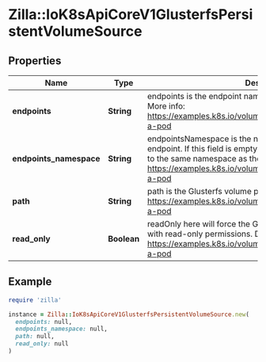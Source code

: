 # Zilla::IoK8sApiCoreV1GlusterfsPersistentVolumeSource

## Properties

| Name | Type | Description | Notes |
| ---- | ---- | ----------- | ----- |
| **endpoints** | **String** | endpoints is the endpoint name that details Glusterfs topology. More info: https://examples.k8s.io/volumes/glusterfs/README.md#create-a-pod |  |
| **endpoints_namespace** | **String** | endpointsNamespace is the namespace that contains Glusterfs endpoint. If this field is empty, the EndpointNamespace defaults to the same namespace as the bound PVC. More info: https://examples.k8s.io/volumes/glusterfs/README.md#create-a-pod | [optional] |
| **path** | **String** | path is the Glusterfs volume path. More info: https://examples.k8s.io/volumes/glusterfs/README.md#create-a-pod |  |
| **read_only** | **Boolean** | readOnly here will force the Glusterfs volume to be mounted with read-only permissions. Defaults to false. More info: https://examples.k8s.io/volumes/glusterfs/README.md#create-a-pod | [optional] |

## Example

```ruby
require 'zilla'

instance = Zilla::IoK8sApiCoreV1GlusterfsPersistentVolumeSource.new(
  endpoints: null,
  endpoints_namespace: null,
  path: null,
  read_only: null
)
```


